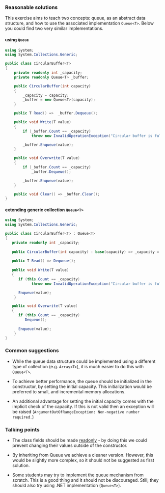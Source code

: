 ### Reasonable solutions

This exercise aims to teach two concepts: queue, as an abstract data structure, and how to use the associated implementation `Queue<T>`. Below you could find two very similar implementations.

#### using `Queue`

```csharp
using System;
using System.Collections.Generic;

public class CircularBuffer<T>
{
    private readonly int _capacity;
    private readonly Queue<T> _buffer;

    public CircularBuffer(int capacity)
    {
        _capacity = capacity;
        _buffer = new Queue<T>(capacity);
    }

    public T Read() =>  _buffer.Dequeue(); 

    public void Write(T value)
    {
        if (_buffer.Count == _capacity) 
            throw new InvalidOperationException("Circular buffer is full !");

        _buffer.Enqueue(value);   
    }

    public void Overwrite(T value)
    {
        if (_buffer.Count == _capacity) 
            _buffer.Dequeue();

        _buffer.Enqueue(value);
    }

    public void Clear() => _buffer.Clear();
}
```

#### extending generic collection `Queue<T>`

```csharp
using System;
using System.Collections.Generic;

public class CircularBuffer<T> : Queue<T>
{
   private readonly int _capacity;
   
   public CircularBuffer(int capacity) : base(capacity) => _capacity = capacity;
    
   public T Read() => Dequeue();      
    
   public void Write(T value)
   {
      if (this.Count == _capacity)
            throw new InvalidOperationException("Circular buffer is full !");

      Enqueue(value);
    }

   public void Overwrite(T value)
   {
      if (this.Count == _capacity)
         Dequeue();
       
      Enqueue(value);
    }
}
```

### Common suggestions

- While the queue data structure could be implemented using a different type of collection (e.g. `Array<T>`), it is much easier to do this with `Queue<T>`.     

- To achieve better performance, the queue should be initialized in the constructor, by setting the initial capacity. This initialization would be preferred to small, and incremental memory allocations. 

- An additional advantage for setting the initial capacity comes with the implicit check of the capacity. If this is not valid then an exception will be raised (`ArgumentOutOfRangeException: Non-negative number required.`)   

### Talking points

- The class fields should be made [readonly](https://docs.microsoft.com/en-us/dotnet/csharp/language-reference/keywords/readonly) - by doing this we could prevent changing their values outside of the constructor.

- By inheriting from Queue<T> we achieve a cleaner version. However, this would be slightly more complex, so it should not be suggested as first solution.

- Some students may try to implement the queue mechanism from scratch. This is a good thing and it should not be discouraged. Still, they should also try using .NET implementation (`Queue<T>`).
